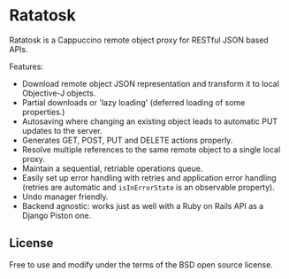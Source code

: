 Ratatosk
========

Ratatosk is a Cappuccino remote object proxy for RESTful JSON based APIs.

Features:

* Download remote object JSON representation and transform it to local Objective-J objects.
* Partial downloads or 'lazy loading' (deferred loading of some properties.)
* Autosaving where changing an existing object leads to automatic PUT updates to the server.
* Generates GET, POST, PUT and DELETE actions properly.
* Resolve multiple references to the same remote object to a single local proxy.
* Maintain a sequential, retriable operations queue.
* Easily set up error handling with retries and application error handling (retries are automatic and `isInErrorState` is an observable property).
* Undo manager friendly.
* Backend agnostic: works just as well with a Ruby on Rails API as a Django Piston one.

## License ##

Free to use and modify under the terms of the BSD open source license.
